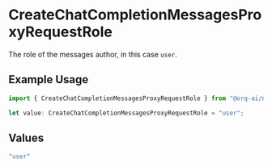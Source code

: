 # CreateChatCompletionMessagesProxyRequestRole

The role of the messages author, in this case `user`.

## Example Usage

```typescript
import { CreateChatCompletionMessagesProxyRequestRole } from "@orq-ai/node/models/operations";

let value: CreateChatCompletionMessagesProxyRequestRole = "user";
```

## Values

```typescript
"user"
```